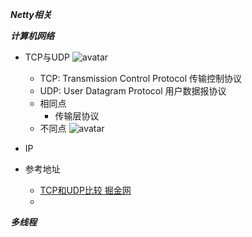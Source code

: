 ***Netty相关***






***计算机网络***

- TCP与UDP
![avatar](https://github.com/sanwancoder/it_study_lib/blob/master/images/%E7%BD%91%E7%BB%9C%E6%A8%A1%E5%9E%8B.png?raw=true)
   - TCP: Transmission Control Protocol 传输控制协议
   - UDP: User Datagram Protocol        用户数据报协议
   - 相同点
      - 传输层协议
   - 不同点 
![avatar](https://github.com/sanwancoder/it_study_lib/blob/master/images/TCP%E4%B8%8EUPD%E6%AF%94%E8%BE%83.png?raw=true)

- IP

- 参考地址
   - [TCP和UDP比较 掘金网](https://juejin.im/post/5c6fbf54f265da2db718216a) 
   - 
  
      



***多线程***